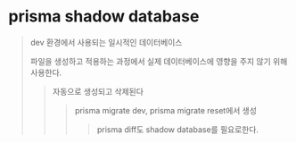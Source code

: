 # prisma shadow database

> dev 환경에서 사용되는 일시적인 데이터베이스
>
> 파일을 생성하고 적용하는 과정에서 실제 데이터베이스에 영향을 주지 않기 위해 사용한다.
>
> > 자동으로 생성되고 삭제된다
> >
> > > prisma migrate dev, prisma migrate reset에서 생성
> > >
> > > > prisma diff도 shadow database를 필요로한다.
